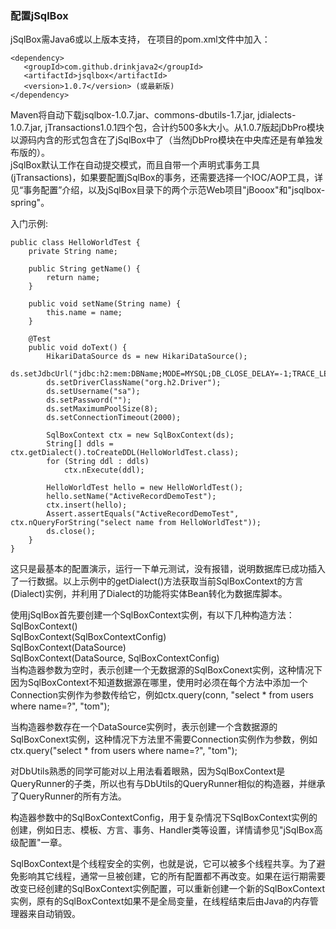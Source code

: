 ### 配置jSqlBox
jSqlBox需Java6或以上版本支持， 在项目的pom.xml文件中加入：
```
<dependency>
   <groupId>com.github.drinkjava2</groupId>
   <artifactId>jsqlbox</artifactId>
   <version>1.0.7</version> (或最新版)
</dependency> 
```
Maven将自动下载jsqlbox-1.0.7.jar、commons-dbutils-1.7.jar, jdialects-1.0.7.jar, jTransactions1.0.1四个包，合计约500多k大小。从1.0.7版起jDbPro模块以源码内含的形式包含在了jSqlBox中了（当然jDbPro模块在中央库还是有单独发布版的）。  
jSqlBox默认工作在自动提交模式，而且自带一个声明式事务工具(jTransactions)，如果要配置jSqlBox的事务，还需要选择一个IOC/AOP工具，详见“事务配置”介绍，以及jSqlBox目录下的两个示范Web项目"jBooox"和"jsqlbox-spring"。

入门示例:  
```
public class HelloWorldTest {
	private String name;

	public String getName() {
		return name;
	}

	public void setName(String name) {
		this.name = name;
	}

	@Test
	public void doText() {
		HikariDataSource ds = new HikariDataSource();
		ds.setJdbcUrl("jdbc:h2:mem:DBName;MODE=MYSQL;DB_CLOSE_DELAY=-1;TRACE_LEVEL_SYSTEM_OUT=0");
		ds.setDriverClassName("org.h2.Driver");
		ds.setUsername("sa");
		ds.setPassword("");
		ds.setMaximumPoolSize(8);
		ds.setConnectionTimeout(2000);

		SqlBoxContext ctx = new SqlBoxContext(ds);
		String[] ddls = ctx.getDialect().toCreateDDL(HelloWorldTest.class);
		for (String ddl : ddls)
			ctx.nExecute(ddl);

		HelloWorldTest hello = new HelloWorldTest();
		hello.setName("ActiveRecordDemoTest");
		ctx.insert(hello);
		Assert.assertEquals("ActiveRecordDemoTest", ctx.nQueryForString("select name from HelloWorldTest"));
		ds.close();
	}
}
```
这只是最基本的配置演示，运行一下单元测试，没有报错，说明数据库已成功插入了一行数据。以上示例中的getDialect()方法获取当前SqlBoxContext的方言(Dialect)实例，并利用了Dialect的功能将实体Bean转化为数据库脚本。  

使用jSqlBox首先要创建一个SqlBoxContext实例，有以下几种构造方法：  
SqlBoxContext()  
SqlBoxContext(SqlBoxContextConfig)  
SqlBoxContext(DataSource)  
SqlBoxContext(DataSource, SqlBoxContextConfig)  
当构造器参数为空时，表示创建一个无数据源的SqlBoxConext实例，这种情况下因为SqlBoxContext不知道数据源在哪里，使用时必须在每个方法中添加一个Connection实例作为参数传给它，例如ctx.query(conn, "select * from users where name=?", "tom");   

当构造器参数存在一个DataSource实例时，表示创建一个含数据源的SqlBoxConext实例，这种情况下方法里不需要Connection实例作为参数，例如ctx.query("select * from users where name=?", "tom");    

对DbUtils熟悉的同学可能对以上用法看着眼熟，因为SqlBoxContext是QueryRunner的子类，所以也有与DbUtils的QueryRunner相似的构造器，并继承了QueryRunner的所有方法。
 
构造器参数中的SqlBoxContextConfig，用于复杂情况下SqlBoxContext实例的创建，例如日志、模板、方言、事务、Handler类等设置，详情请参见"jSqlBox高级配置"一章。  

SqlBoxContext是个线程安全的实例，也就是说，它可以被多个线程共享。为了避免影响其它线程，通常一旦被创建，它的所有配置都不再改变。如果在运行期需要改变已经创建的SqlBoxContext实例配置，可以重新创建一个新的SqlBoxContext实例，原有的SqlBoxContext如果不是全局变量，在线程结束后由Java的内存管理器来自动销毁。  